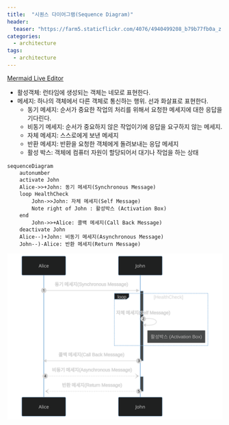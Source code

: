 ```yaml
---
title:  "시퀀스 다이어그램(Sequence Diagram)"
header:
  teaser: "https://farm5.staticflickr.com/4076/4940499208_b79b77fb0a_z.jpg"
categories:
  - architecture
tags:
  - architecture
---
```


[Mermaid Live Editor](https://mermaid-js.github.io/mermaid-live-editor/edit#pako:eNpt0M2qAjEMBeBXidk68wJdKILC1a3bbkJ7dMrtj9YWEfHd7YzjzqwC-U4gebJJFqz4hmtFNNg6OWcJOlKrjXcG_Wq1PKQhKvqD94nGvqMh3Uky6JHq-if-MCNxJDRAMgXMdJz1jfZTpi12n3RH-ykx6RZb_OZ7OgGezhlSZvIt7jggB3G23fQcZ5rLgADNqrVW8r9mHV_N1YuVgp11JWVWJ_E3dCy1pOMjGlYlV3zR_JRZvd5_C2Gl)

- 활성객체: 런타임에 생성되는 객체는 네모로 표현한다.
- 메세지: 하나의 객체에서 다른 객체로 통신하는 행위. 선과 화살표로 표현한다.
  - 동기 메세지: 순서가 중요한 작업의 처리를 위해서 요청한 메세지에 대한 응답을 기다린다.
  - 비동기 메세지: 순서가 중요하지 않은 작업이기에 응답을 요구하지 않는 메세지.
  - 자체 메세지: 스스로에게 보낸 메세지
  - 반환 메세지: 반환을 요청한 객체에게 돌려보내는 응답 메세지
  - 활성 박스: 객체에 컴퓨터 자원이 할당되어서 대기나 작업을 하는 상태

    
    
```
sequenceDiagram
    autonumber
    activate John
    Alice->>+John: 동기 메세지(Synchronous Message)
    loop HealthCheck
        John->>John: 자체 메세지(Self Message)
        Note right of John : 활성박스 (Activation Box)
    end
        John->>+Alice: 콜백 메세지(Call Back Message)
    deactivate John
    Alice--)+John: 비동기 메세지(Asynchronous Message)
    John--)-Alice: 반환 메세지(Return Message)
```

![sample_seq_diag](../../assets/images/arch/sample_seq_diag.svg)